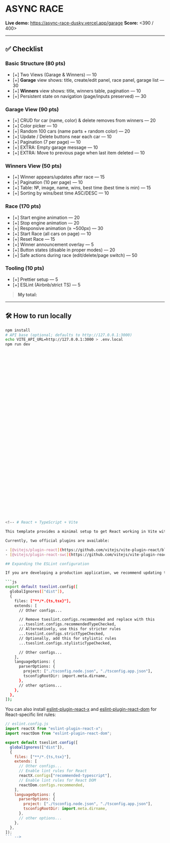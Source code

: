 # ASYNC RACE

**Live demo:** https://async-race-dusky.vercel.app/garage
**Score:** <390 / 400>

---

## ✅ Checklist

### Basic Structure (80 pts)
- [+] Two Views (Garage & Winners) — 10
- [+] **Garage** view shows: title, create/edit panel, race panel, garage list — 30
- [+] **Winners** view shows: title, winners table, pagination — 10
- [+] Persistent state on navigation (page/inputs preserved) — 30

### Garage View (90 pts)
- [+] CRUD for car (name, color) & delete removes from winners — 20
- [+] Color picker — 10
- [+] Random 100 cars (name parts + random color) — 20
- [+] Update / Delete buttons near each car — 10
- [+] Pagination (7 per page) — 10
- [+] EXTRA: Empty garage message — 10
- [+] EXTRA: Move to previous page when last item deleted — 10

### Winners View (50 pts)
- [+] Winner appears/updates after race — 15
- [+] Pagination (10 per page) — 10
- [+] Table: №, image, name, wins, best time (best time is min) — 15
- [+] Sorting by wins/best time ASC/DESC — 10

### Race (170 pts)
- [+] Start engine animation — 20
- [+] Stop engine animation — 20
- [+] Responsive animation (≥ ~500px) — 30
- [+] Start Race (all cars on page) — 10
- [+] Reset Race — 15
- [+] Winner announcement overlay — 5
- [+] Button states (disable in proper modes) — 20
- [+] Safe actions during race (edit/delete/page switch) — 50

### Tooling (10 pts)
- [+] Prettier setup — 5
- [+] ESLint (Airbnb/strict TS) — 5

> **My total:** <put your sum here>

---

## 🛠 How to run locally

```bash
npm install
# API base (optional; defaults to http://127.0.0.1:3000)
echo VITE_API_URL=http://127.0.0.1:3000 > .env.local
npm run dev







































<!-- # React + TypeScript + Vite

This template provides a minimal setup to get React working in Vite with HMR and some ESLint rules.

Currently, two official plugins are available:

- [@vitejs/plugin-react](https://github.com/vitejs/vite-plugin-react/blob/main/packages/plugin-react) uses [Babel](https://babeljs.io/) for Fast Refresh
- [@vitejs/plugin-react-swc](https://github.com/vitejs/vite-plugin-react/blob/main/packages/plugin-react-swc) uses [SWC](https://swc.rs/) for Fast Refresh

## Expanding the ESLint configuration

If you are developing a production application, we recommend updating the configuration to enable type-aware lint rules:

```js
export default tseslint.config([
  globalIgnores(["dist"]),
  {
    files: ["**/*.{ts,tsx}"],
    extends: [
      // Other configs...

      // Remove tseslint.configs.recommended and replace with this
      ...tseslint.configs.recommendedTypeChecked,
      // Alternatively, use this for stricter rules
      ...tseslint.configs.strictTypeChecked,
      // Optionally, add this for stylistic rules
      ...tseslint.configs.stylisticTypeChecked,

      // Other configs...
    ],
    languageOptions: {
      parserOptions: {
        project: ["./tsconfig.node.json", "./tsconfig.app.json"],
        tsconfigRootDir: import.meta.dirname,
      },
      // other options...
    },
  },
]);
```

You can also install [eslint-plugin-react-x](https://github.com/Rel1cx/eslint-react/tree/main/packages/plugins/eslint-plugin-react-x) and [eslint-plugin-react-dom](https://github.com/Rel1cx/eslint-react/tree/main/packages/plugins/eslint-plugin-react-dom) for React-specific lint rules:

```js
// eslint.config.js
import reactX from "eslint-plugin-react-x";
import reactDom from "eslint-plugin-react-dom";

export default tseslint.config([
  globalIgnores(["dist"]),
  {
    files: ["**/*.{ts,tsx}"],
    extends: [
      // Other configs...
      // Enable lint rules for React
      reactX.configs["recommended-typescript"],
      // Enable lint rules for React DOM
      reactDom.configs.recommended,
    ],
    languageOptions: {
      parserOptions: {
        project: ["./tsconfig.node.json", "./tsconfig.app.json"],
        tsconfigRootDir: import.meta.dirname,
      },
      // other options...
    },
  },
]);
``` -->

